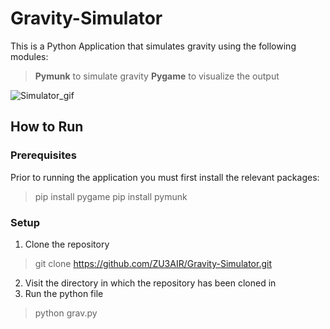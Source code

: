 # Gravity-Simulator

This is a Python Application that simulates gravity using the following modules:
> **Pymunk** to simulate gravity
>  **Pygame** to visualize the output

![Simulator_gif](https://user-images.githubusercontent.com/59375245/133167636-f6d4a6d7-3932-4cc2-ac3e-4c81e8fcf53f.gif)

## How to Run
### Prerequisites

Prior to running the application you must first install the relevant packages:
>pip install pygame
>pip install pymunk

### Setup
1. Clone the repository
>  git clone https://github.com/ZU3AIR/Gravity-Simulator.git 
2. Visit the directory in which the repository has been cloned in
3. Run the python file
> python grav.py
